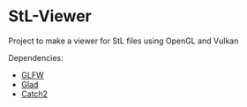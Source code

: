 # StL-Viewer
Project to make a viewer for StL files using OpenGL and Vulkan

Dependencies:
* [GLFW][1]
* [Glad][2]
* [Catch2][3]


[1]: https://www.glfw.org/
[2]: https://glad.dav1d.de/
[3]: https://github.com/catchorg/Catch2